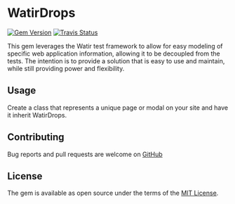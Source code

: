# WatirDrops

[![Gem Version](https://badge.fury.io/rb/watir_drops.svg)](http://badge.fury.io/rb/watir_drops)
[![Travis Status](https://travis-ci.org/titusfortner/watir_drops.svg?branch=master)](https://travis-ci.org/titusfortner/watir_drops)

This gem leverages the Watir test framework to allow for easy modeling of specific web application information, 
allowing it to be decoupled from the tests.
The intention is to provide a solution that is easy to use and maintain, while still providing power and flexibility.

## Usage

Create a class that represents a unique page or modal on your site and have it inherit WatirDrops.


## Contributing

Bug reports and pull requests are welcome on [GitHub](https://github.com/titusfortner/watir_drops)


## License

The gem is available as open source under the terms of the [MIT License](http://opensource.org/licenses/MIT).

